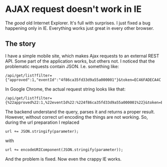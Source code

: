 # AJAX request doesn't work in IE 

The *good* old Internet Explorer. It's full with surprises. I just fixed a bug happening only in IE. Everything works just great in every other browser.

## The story

I have a simple mobile site, which makes Ajax requests to an external REST API. Some part of the application works, but others not. I noticed that the problematic requests contain JSON. I.e. something like:

	/api/get/list?filter={"approved":1,"eventId":"4f86ca35fd33d9a55a000001"}&token=EC46FADECA4C

In Google Chrome, the actual request string looks like that:

	/api/get/list?filter={%22approved%22:1,%22eventId%22:%224f86ca35fd33d9a55a000001%22}&token=EC46FADECA4C

The backend understand the query, parses it and returns a proper result. However, without correct url encoding the things are not working. So, during the url preparation I replaced 

	url += JSON.stringify(parameter);

with

	url += encodeURIComponent(JSON.stringify(parameter));

And the problem is fixed. Now even the crappy IE works.